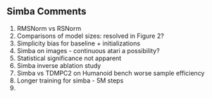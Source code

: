 ## Simba Comments

1. RMSNorm vs RSNorm
2. Comparisons of model sizes: resolved in Figure 2?
3. Simplicity bias for baseline + initializations
4. Simba on images - continuous atari a possibility?
5. Statistical significance not apparent
6. Simba inverse ablation study
7. Simba vs TDMPC2 on Humanoid bench worse sample efficiency
8. Longer training for simba - 5M steps
9. 